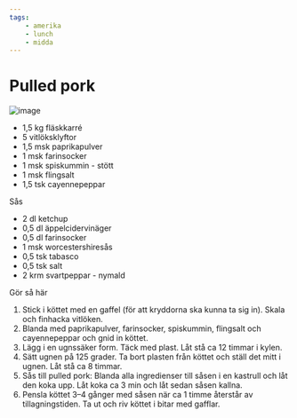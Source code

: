 ```yaml
---
tags:
    - amerika
    - lunch
    - midda
---
```

# Pulled pork

![image](/img/fläsk/pulled-pork.jpg)

- 1,5 kg fläskkarré
- 5 vitlöksklyftor
- 1,5 msk paprikapulver
- 1 msk farinsocker
- 1 msk spiskummin - stött
- 1 msk flingsalt
- 1,5 tsk cayennepeppar

Sås

- 2 dl ketchup
- 0,5 dl äppelcidervinäger
- 0,5 dl farinsocker
- 1 msk worcestershiresås
- 0,5 tsk tabasco
- 0,5 tsk salt
- 2 krm svartpeppar - nymald

Gör så här

1. Stick i köttet med en gaffel (för att kryddorna ska kunna ta sig in). Skala och finhacka vitlöken.
2. Blanda med paprikapulver, farinsocker, spiskummin, flingsalt och cayennepeppar och gnid in köttet.
3. Lägg i en ugnssäker form. Täck med plast. Låt stå ca 12 timmar i kylen.
4. Sätt ugnen på 125 grader. Ta bort plasten från köttet och ställ det mitt i ugnen. Låt stå ca 8 timmar.
5. Sås till pulled pork: Blanda alla ingredienser till såsen i en kastrull och låt den koka upp. Låt koka ca 3 min och låt sedan såsen kallna.
6. Pensla köttet 3–4 gånger med såsen när ca 1 timme återstår av tillagningstiden. Ta ut och riv köttet i bitar med gafflar.
